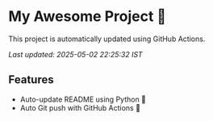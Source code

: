 # My Awesome Project 🚀

This project is automatically updated using GitHub Actions.

_Last updated: 2025-05-02 22:25:32 IST_

## Features
- Auto-update README using Python 🐍
- Auto Git push with GitHub Actions 🤖
